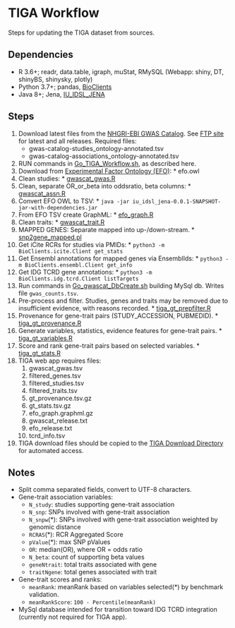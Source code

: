 # TIGA Workflow

Steps for updating the TIGA dataset from sources.

## Dependencies

* R 3.6+; readr, data.table, igraph, muStat, RMySQL (Webapp: shiny, DT, shinyBS, shinysky, plotly)
* Python 3.7+; pandas, [BioClients](https://github.com/jeremyjyang/BioClients)
* Java 8+; Jena, [IU_IDSL_JENA](https://github.com/IUIDSL/iu_idsl_jena)

## Steps

1. Download latest files from the [NHGRI-EBI GWAS Catalog](https://www.ebi.ac.uk/gwas/downloads). See [FTP site](ftp://ftp.ebi.ac.uk/pub/databases/gwas/releases) for latest and all releases. Required files:
    * gwas-catalog-studies\_ontology-annotated.tsv
    * gwas-catalog-associations\_ontology-annotated.tsv
1. RUN commands in [Go_TIGA_Workflow.sh](sh/Go_TIGA_Workflow.sh), as described here.
  1. Download from [Experimental Factor Ontology (EFO)](https://www.ebi.ac.uk/efo/):
    * efo.owl
  1. Clean studies:
    * [gwascat_gwas.R](R/gwascat_gwas.R)
  1. Clean, separate OR_or_beta into oddsratio, beta columns:
    * [gwascat_assn.R](R/gwascat_assn.R)
  1. Convert EFO OWL to TSV:
    * `java -jar iu_idsl_jena-0.0.1-SNAPSHOT-jar-with-dependencies.jar`
  1. From EFO TSV create GraphML:
    * [efo_graph.R](R/efo_graph.R)
  1. Clean traits:
    * [gwascat_trait.R](R/gwascat_trait.R)
  1. MAPPED GENES: Separate mapped into up-/down-stream.
    * [snp2gene_mapped.pl](perl/snp2gene_mapped.pl)
  1. Get iCite RCRs for studies via PMIDs:
    * `python3 -m BioClients.icite.Client get_stats`
  1. Get Ensembl annotations for mapped genes via EnsemblIds:
    * `python3 -m BioClients.ensembl.Client get_info`
  1. Get IDG TCRD gene annotations:
    * `python3 -m BioClients.idg.tcrd.Client listTargets`
  1. Run commands in [Go_gwascat_DbCreate.sh](sh/Go_gwascat_DbCreate.sh) building MySql db. Writes file `gwas_counts.tsv`.
  1. Pre-process and filter. Studies, genes and traits may be removed due to insufficient evidence, with reasons recorded.
    * [tiga_gt_prepfilter.R](R/tiga_gt_prepfilter.R)
  1.  Provenance for gene-trait pairs (STUDY_ACCESSION, PUBMEDID).
    * [tiga_gt_provenance.R](R/tiga_gt_provenance.R)
  1. Generate variables, statistics, evidence features for gene-trait pairs.
    * [tiga_gt_variables.R](R/tiga_gt_variables.R)
  1. Score and rank gene-trait pairs based on selected variables.
    * [tiga_gt_stats.R](R/tiga_gt_stats.R)
1. TIGA web app requires files:
    1. gwascat_gwas.tsv
    1. filtered_genes.tsv
    1. filtered_studies.tsv
    1. filtered_traits.tsv
    1. gt_provenance.tsv.gz
    1. gt_stats.tsv.gz
    1. efo_graph.graphml.gz
    1. gwascat_release.txt
    1. efo_release.txt
    1. tcrd_info.tsv
1. TIGA download files should be copied to the [TIGA Download Directory](https://unmtid-shinyapps.net/download/TIGA/) for automated access.

## Notes

* Split comma separated fields, convert to UTF-8 characters.
* Gene-trait association variables:
  * `N_study`: studies supporting gene-trait association
  * `N_snp`: SNPs involved with gene-trait association
  * `N_snpw`(\*): SNPs involved with gene-trait association weighted by genomic distance
  * `RCRAS`(\*): RCR Aggregated Score
  * `pValue`(\*): max SNP pValues
  * `OR`: median(OR), where OR = odds ratio
  * `N_beta`: count of supporting beta values
  * `geneNtrait`: total traits associated with gene
  * `traitNgene`: total genes associated with trait
* Gene-trait scores and ranks:
  * `meanRank`: meanRank based on variables selected(\*) by benchmark validation.
  * `meanRankScore`: `100 - Percentile(meanRank)`
* MySql database intended for transition toward IDG TCRD integration (currently not required for TIGA app).
